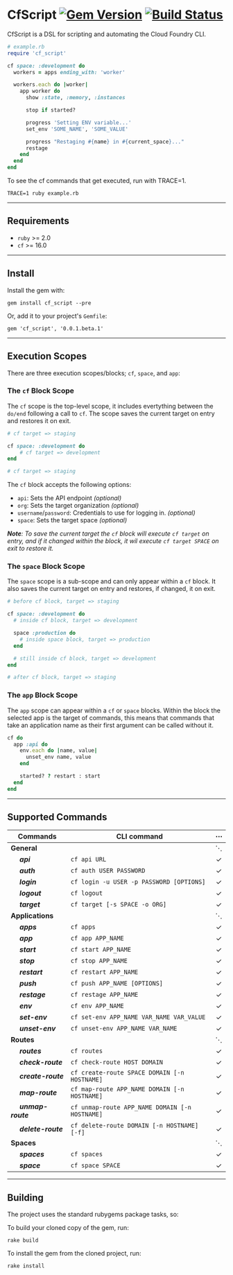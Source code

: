 # CfScript [![Gem Version](https://img.shields.io/gem/v/cf_script.svg)](https://rubygems.org/gems/cf_script) [![Build Status](https://secure.travis-ci.org/ammar/cf_script.png?branch=master)](http://travis-ci.org/ammar/cf_script)

CfScript is a DSL for scripting and automating the Cloud Foundry CLI.

```ruby
# example.rb
require 'cf_script'

cf space: :development do
  workers = apps ending_with: 'worker'

  workers.each do |worker|
    app worker do
      show :state, :memory, :instances

      stop if started?

      progress 'Setting ENV variable...'
      set_env 'SOME_NAME', 'SOME_VALUE'

      progress "Restaging #{name} in #{current_space}..."
      restage
    end
  end
end
```

To see the cf commands that get executed, run with TRACE=1.
```
TRACE=1 ruby example.rb
```

---
## Requirements

* `ruby` >= 2.0
* `cf` >= 16.0

---
## Install

Install the gem with:

```gem install cf_script --pre```

Or, add it to your project's `Gemfile`:

```gem 'cf_script', '0.0.1.beta.1'```

---
## Execution Scopes

There are three execution scopes/blocks; `cf`, `space`, and `app`:

### The `cf` Block Scope
The `cf` scope is the top-level scope, it includes evertything between the
`do/end` following a call to `cf`. The scope saves the current target on
entry and restores it on exit.

```ruby
# cf target => staging

cf space: :development do
	# cf target => development
end

# cf target => staging
```

The `cf` block accepts the following options:

- `api`: Sets the API endpoint _(optional)_
- `org`: Sets the target organization _(optional)_
- `username`/`password`: Credentials to use for logging in. _(optional)_
- `space`: Sets the target space _(optional)_

_**Note**: To save the current target the `cf` block will execute `cf target`
on entry, and if it changed within the block, it wil execute `cf target SPACE`
on exit to restore it._


### The `space` Block Scope
The `space` scope is a sub-scope and can only appear within a `cf` block. It
also saves the current target on entry and restores, if changed, it on exit.

```ruby
# before cf block, target => staging

cf space: :development do
  # inside cf block, target => development

  space :production do
    # inside space block, target => production
  end

  # still inside cf block, target => development
end

# after cf block, target => staging
```

### The `app` Block Scope
The `app` scope can appear within a `cf` or `space` blocks. Within the block
the selected app is the target of commands, this means that commands that take
an application name as their first argument can be called without it.

```ruby
cf do
  app :api do
    env.each do |name, value|
      unset_env name, value
    end

    started? ? restart : start
  end
end
```

---
## Supported Commands

| Commands                              | CLI command                                             | &#x22ef; |
| ------------------------------------- | ------------------------------------------------------- |:--------:|
| **General**                           |                                                         | &#x22f1; |
| &emsp;&nbsp;_**api**_                 | `cf api URL`                                            | &#x2713; |
| &emsp;&nbsp;_**auth**_                | `cf auth USER PASSWORD`                                 | &#x2713; |
| &emsp;&nbsp;_**login**_               | `cf login -u USER -p PASSWORD [OPTIONS]`                | &#x2713; |
| &emsp;&nbsp;_**logout**_              | `cf logout`                                             | &#x2713; |
| &emsp;&nbsp;_**target**_              | `cf target [-s SPACE -o ORG]`                           | &#x2713; |
| **Applications**                      |                                                         | &#x22f1; |
| &emsp;&nbsp;_**apps**_                | `cf apps`                                               | &#x2713; |
| &emsp;&nbsp;_**app**_                 | `cf app APP_NAME`                                       | &#x2713; |
| &emsp;&nbsp;_**start**_               | `cf start APP_NAME`                                     | &#x2713; |
| &emsp;&nbsp;_**stop**_                | `cf stop APP_NAME`                                      | &#x2713; |
| &emsp;&nbsp;_**restart**_             | `cf restart APP_NAME`                                   | &#x2713; |
| &emsp;&nbsp;_**push**_                | `cf push APP_NAME [OPTIONS]`                            | &#x2713; |
| &emsp;&nbsp;_**restage**_             | `cf restage APP_NAME`                                   | &#x2713; |
| &emsp;&nbsp;_**env**_                 | `cf env APP_NAME`                                       | &#x2713; |
| &emsp;&nbsp;_**set-env**_             | `cf set-env APP_NAME VAR_NAME VAR_VALUE`                | &#x2713; |
| &emsp;&nbsp;_**unset-env**_           | `cf unset-env APP_NAME VAR_NAME`                        | &#x2713; |
| **Routes**                            |                                                         | &#x22f1; |
| &emsp;&nbsp;_**routes**_              | `cf routes`                                             | &#x2713; |
| &emsp;&nbsp;_**check-route**_         | `cf check-route HOST DOMAIN`                            | &#x2713; |
| &emsp;&nbsp;_**create-route**_        | `cf create-route SPACE DOMAIN [-n HOSTNAME]`            | &#x2713; |
| &emsp;&nbsp;_**map-route**_           | `cf map-route APP_NAME DOMAIN [-n HOSTNAME]`            | &#x2713; |
| &emsp;&nbsp;_**unmap-route**_         | `cf unmap-route APP_NAME DOMAIN [-n HOSTNAME]`          | &#x2713; |
| &emsp;&nbsp;_**delete-route**_        | `cf delete-route DOMAIN [-n HOSTNAME] [-f]`             | &#x2713; |
| **Spaces**                            |                                                         | &#x22f1; |
| &emsp;&nbsp;_**spaces**_              | `cf spaces`                                             | &#x2713; |
| &emsp;&nbsp;_**space**_               | `cf space SPACE`                                        | &#x2713; |

---
## Building
The project uses the standard rubygems package tasks, so:

To build your cloned copy of the gem, run:
```
rake build
```

To install the gem from the cloned project, run:
```
rake install
```
